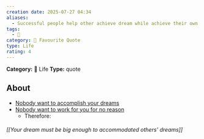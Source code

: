 ```yaml
---
creation date: 2025-07-27 04:34
aliases:
  - Successful people help other achieve dream while achieve their own
tags:
  - 💬
category: 📖 Favourite Quote
type: Life
rating: 4
---
```

**Category:** 📜 Life
**Type:** quote

## About
- <u>Nobody want to accomplish your dreams</u>
- <u>Nobody want to work for you for no reason</u>
	- Therefore:
###### [[Your dream must be big enough to accommodated others' dreams]]
